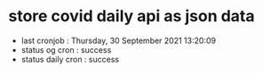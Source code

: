 # store covid daily api as json data

- last cronjob : Thursday, 30 September 2021 13:20:09
- status og cron : success
- status daily cron : success
      
      